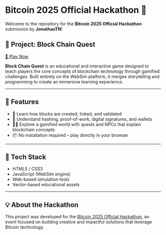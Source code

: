 # Bitcoin 2025 Official Hackathon 🎯

Welcome to the repository for the **Bitcoin 2025 Official Hackathon** submission by **JonathasTN**!

## 🧩 Project: Block Chain Quest

[🔗 Play Now](https://websim.com/@JonathasTN/block-chain-quest)

**Block Chain Quest** is an educational and interactive game designed to teach players the core concepts of blockchain technology through gamified challenges. Built entirely on the WebSim platform, it merges storytelling and programming to create an immersive learning experience.

---

## 📌 Features

- 🧱 Learn how blocks are created, linked, and validated
- 🔐 Understand hashing, proof-of-work, digital signatures, and wallets
- 🧙‍♂️ Explore a gamified world with quests and NPCs that explain blockchain concepts
- 📦 No installation required – play directly in your browser

---

## 🚀 Tech Stack

- HTML5 / CSS3
- JavaScript (WebSim engine)
- Web-based simulation tools
- Vector-based educational assets

---

## 💡 About the Hackathon

This project was developed for the [Bitcoin 2025 Official Hackathon](https://bitcoin2025.devpost.com/), an event focused on building creative and impactful solutions that leverage Bitcoin technology.
